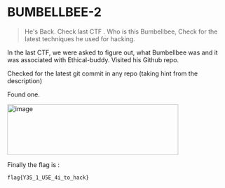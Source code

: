 # BUMBELLBEE-2

>He's Back. Check last CTF . Who is this Bumbellbee, Check for the latest techniques he used for hacking.

In the last CTF, we were asked to figure out, what Bumbellbee was and it was associated  with Ethical-buddy.
Visited his Github repo.

Checked for the latest git commit in any repo (taking hint from the description)

Found one.

<img width="390" height="116" alt="image" src="https://github.com/user-attachments/assets/a9341066-60a3-4615-8342-7a0173d07812" />

Finally the flag is :

```bash
flag{Y3S_1_U5E_4i_to_hack}
```

